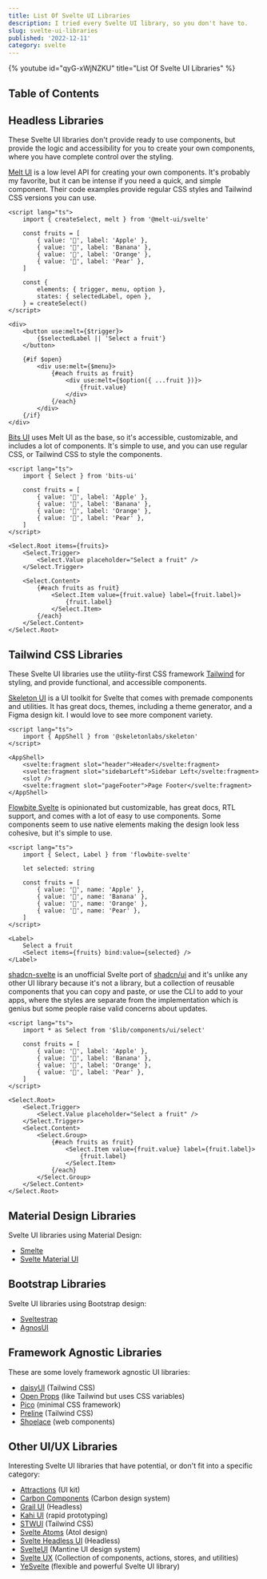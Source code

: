 ```yaml
---
title: List Of Svelte UI Libraries
description: I tried every Svelte UI library, so you don't have to.
slug: svelte-ui-libraries
published: '2022-12-11'
category: svelte
---
```


{% youtube id="qyG-xWjNZKU" title="List Of Svelte UI Libraries" %}

## Table of Contents

## Headless Libraries

These Svelte UI libraries don't provide ready to use components, but provide the logic and accessibility for you to create your own components, where you have complete control over the styling.

[Melt UI](https://melt-ui.com/) is a low level API for creating your own components. It's probably my favorite, but it can be intense if you need a quick, and simple component. Their code examples provide regular CSS styles and Tailwind CSS versions you can use.

```html:example.svelte showLineNumbers
<script lang="ts">
	import { createSelect, melt } from '@melt-ui/svelte'

	const fruits = [
		{ value: '🍎', label: 'Apple' },
		{ value: '🍌', label: 'Banana' },
		{ value: '🍊', label: 'Orange' },
		{ value: '🍐', label: 'Pear' },
	]

	const {
		elements: { trigger, menu, option },
		states: { selectedLabel, open },
	} = createSelect()
</script>

<div>
	<button use:melt={$trigger}>
		{$selectedLabel || 'Select a fruit'}
	</button>

	{#if $open}
		<div use:melt={$menu}>
			{#each fruits as fruit}
				<div use:melt={$option({ ...fruit })}>
					{fruit.value}
				</div>
			{/each}
		</div>
	{/if}
</div>
```

[Bits UI](https://www.bits-ui.com/) uses Melt UI as the base, so it's accessible, customizable, and includes a lot of components. It's simple to use, and you can use regular CSS, or Tailwind CSS to style the components.

```html:example.svelte showLineNumbers
<script lang="ts">
	import { Select } from 'bits-ui'

	const fruits = [
		{ value: '🍎', label: 'Apple' },
		{ value: '🍌', label: 'Banana' },
		{ value: '🍊', label: 'Orange' },
		{ value: '🍐', label: 'Pear' },
	]
</script>

<Select.Root items={fruits}>
	<Select.Trigger>
		<Select.Value placeholder="Select a fruit" />
	</Select.Trigger>

	<Select.Content>
		{#each fruits as fruit}
			<Select.Item value={fruit.value} label={fruit.label}>
				{fruit.label}
			</Select.Item>
		{/each}
	</Select.Content>
</Select.Root>
```

## Tailwind CSS Libraries

These Svelte UI libraries use the utility-first CSS framework [Tailwind](https://tailwindcss.com/) for styling, and provide functional, and accessible components.

[Skeleton UI](https://www.skeleton.dev/) is a UI toolkit for Svelte that comes with premade components and utilities. It has great docs, themes, including a theme generator, and a Figma design kit. I would love to see more component variety.

```html:example.svelte showLineNumbers
<script lang="ts">
	import { AppShell } from '@skeletonlabs/skeleton'
</script>

<AppShell>
	<svelte:fragment slot="header">Header</svelte:fragment>
	<svelte:fragment slot="sidebarLeft">Sidebar Left</svelte:fragment>
	<slot />
	<svelte:fragment slot="pageFooter">Page Footer</svelte:fragment>
</AppShell>
```

[Flowbite Svelte](https://flowbite-svelte.com/) is opinionated but customizable, has great docs, RTL support, and comes with a lot of easy to use components. Some components seem to use native elements making the design look less cohesive, but it's simple to use.

```html:example.svelte showLineNumbers
<script lang="ts">
	import { Select, Label } from 'flowbite-svelte'

	let selected: string

	const fruits = [
		{ value: '🍎', name: 'Apple' },
		{ value: '🍌', name: 'Banana' },
		{ value: '🍊', name: 'Orange' },
		{ value: '🍐', name: 'Pear' },
	]
</script>

<Label>
	Select a fruit
	<Select items={fruits} bind:value={selected} />
</Label>
```

[shadcn-svelte](https://www.shadcn-svelte.com/) is an unofficial Svelte port of [shadcn/ui](https://ui.shadcn.com/) and it's unlike any other UI library because it's not a library, but a collection of reusable components that you can copy and paste, or use the CLI to add to your apps, where the styles are separate from the implementation which is genius but some people raise valid concerns about updates.

```html:example.svelte showLineNumbers
<script lang="ts">
	import * as Select from '$lib/components/ui/select'

	const fruits = [
		{ value: '🍎', label: 'Apple' },
		{ value: '🍌', label: 'Banana' },
		{ value: '🍊', label: 'Orange' },
		{ value: '🍐', label: 'Pear' },
	]
</script>

<Select.Root>
	<Select.Trigger>
		<Select.Value placeholder="Select a fruit" />
	</Select.Trigger>
	<Select.Content>
		<Select.Group>
			{#each fruits as fruit}
				<Select.Item value={fruit.value} label={fruit.label}>
					{fruit.label}
				</Select.Item>
			{/each}
		</Select.Group>
	</Select.Content>
</Select.Root>
```

## Material Design Libraries

Svelte UI libraries using Material Design:

- [Smelte](https://smeltejs.com/)
- [Svelte Material UI](https://sveltematerialui.com/)

## Bootstrap Libraries

Svelte UI libraries using Bootstrap design:

- [Sveltestrap](https://sveltestrap.js.org/)
- [AgnosUI](https://amadeusitgroup.github.io/AgnosUI/latest/)

## Framework Agnostic Libraries

These are some lovely framework agnostic UI libraries:

- [daisyUI](https://daisyui.com/) (Tailwind CSS)
- [Open Props](https://open-props.style/) (like Tailwind but uses CSS variables)
- [Pico](https://picocss.com/) (minimal CSS framework)
- [Preline](https://preline.co/) (Tailwind CSS)
- [Shoelace](https://shoelace.style/) (web components)

## Other UI/UX Libraries

Interesting Svelte UI libraries that have potential, or don't fit into a specific category:

- [Attractions](https://illright.github.io/attractions/) (UI kit)
- [Carbon Components](https://carbon-components-svelte.onrender.com/) (Carbon design system)
- [Grail UI](https://grail-ui.vercel.app/) (Headless)
- [Kahi UI](https://kahi-ui.nbn.dev/) (rapid prototyping)
- [STWUI](https://stwui.vercel.app/) (Tailwind CSS)
- [Svelte Atoms](https://svelte-atoms.web.app/) (Atol design)
- [Svelte Headless UI](https://svelte-headlessui.goss.io/) (Headless)
- [SvelteUI](https://svelteui.dev/) (Mantine UI design system)
- [Svelte UX](https://svelte-ux.techniq.dev/) (Collection of components, actions, stores, and utilities)
- [YeSvelte](https://www.yesvelte.com/) (flexible and powerful Svelte UI library)
